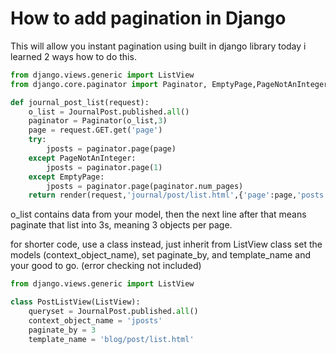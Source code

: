 # How to add pagination in Django

This will allow you instant pagination using built in django library
today i learned 2 ways how to do this.

```Python
from django.views.generic import ListView
from django.core.paginator import Paginator, EmptyPage,PageNotAnInteger

def journal_post_list(request):
    o_list = JournalPost.published.all()
    paginator = Paginator(o_list,3)
    page = request.GET.get('page')
    try:
        jposts = paginator.page(page)
    except PageNotAnInteger:
        jposts = paginator.page(1)
    except EmptyPage:
        jposts = paginator.page(paginator.num_pages)
    return render(request,'journal/post/list.html',{'page':page,'posts':jposts})

```

o_list contains data from your model, then the next line after
that means paginate that list into 3s, meaning 3 objects per page.

for shorter code, use a class instead, just inherit from ListView class
set the models (context_object_name), set paginate_by, and template_name
and your good to go. (error checking not included)

```Python
from django.views.generic import ListView

class PostListView(ListView):
    queryset = JournalPost.published.all()
    context_object_name = 'jposts'
    paginate_by = 3
    template_name = 'blog/post/list.html'

```
